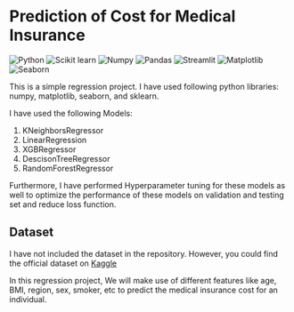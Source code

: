 # Prediction of Cost for Medical Insurance
![Python](https://img.shields.io/badge/Python-3.9.2-blueviolet)
![Scikit learn](https://img.shields.io/badge/sklearn-0.24.2-red)
![Numpy](https://img.shields.io/badge/Numpy-1.19.5-green)
![Pandas](https://img.shields.io/badge/Pandas-1.3.3-blue)
![Streamlit](https://img.shields.io/badge/Streamlit-1.1.0-red)
![Matplotlib](https://img.shields.io/badge/Matplotlib-3.3.4-white)
![Seaborn](https://img.shields.io/badge/Seaborn-0.11.1-pink)


This is a simple regression project. I have used following python libraries: numpy, matplotlib, seaborn, and sklearn.

I have used the following Models:
  1. KNeighborsRegressor
  2. LinearRegression
  3. XGBRegressor
  4. DescisonTreeRegressor
  5. RandomForestRegressor


Furthermore, I have performed Hyperparameter tuning for these models as well to optimize the performance of these models on validation and testing set and reduce loss function.

## Dataset
I have not included the dataset in the repository. However, you could find the official dataset on [Kaggle](https://www.kaggle.com/mirichoi0218/insurance)

In this regression project, We will make use of different features like age, BMI, region, sex,  smoker, etc to predict the medical insurance cost for an individual.
